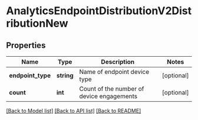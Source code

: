 # AnalyticsEndpointDistributionV2DistributionNew

## Properties
Name | Type | Description | Notes
------------ | ------------- | ------------- | -------------
**endpoint_type** | **string** | Name of endpoint device type | [optional] 
**count** | **int** | Count of the number of device engagements | [optional] 

[[Back to Model list]](../README.md#documentation-for-models) [[Back to API list]](../README.md#documentation-for-api-endpoints) [[Back to README]](../README.md)


